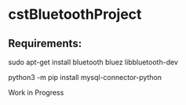 # cstBluetoothProject

## Requirements:
sudo apt-get install bluetooth bluez libbluetooth-dev

python3 -m pip install mysql-connector-python

Work in Progress
